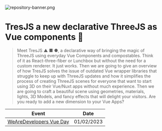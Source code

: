 ![repository-banner.png](https://res.cloudinary.com/alvarosaburido/image/upload/v1612193118/as-portfolio/Repo_Banner_kexozw.png)

# TresJS a new declarative ThreeJS as Vue components 🐧

> Meet TresJS ▲ ■ ●, a declarative way of bringing the magic of ThreeJS using everyday Vue Components and compostables. Think of it as React-three-fiber or Lunchbox but without the need for a custom renderer. It just works. Then we are going to give an overview of how TresJS solves the issue of outdated Vue wrapper libraries that struggle to keep up with ThreeJS updates and how it simplifies the process of creating ThreeJS scenes for everyone that want to start using 3D on their Vue/Nuxt apps without much experience. Then we are going to craft a beautiful scene using geometries, materials, lights, 3D Models, and fancy effects that will delight your visitors. Are you ready to add a new dimension to your Vue Apps?


|  **Event**   |   **Date**  |     
| --- | --- | 
|  [WeAreDevelopers Vue Day](https://www.wearedevelopers.com/event/vue-js-day-february-2023)   |  01/02/2023   |     